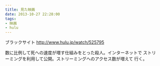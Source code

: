 ```yaml
---
title: 見た映画
date: 2013-10-27 22:28:00
tags:
- 映画
- hulu
---
```


ブラックサイト
http://www.hulu.jp/watch/525795

数に比例して死への速度が増す仕組みをとった殺人。インターネットで
ストリーミングを利用して公開。ストリーミングへのアクセス数が増えて
行く。
